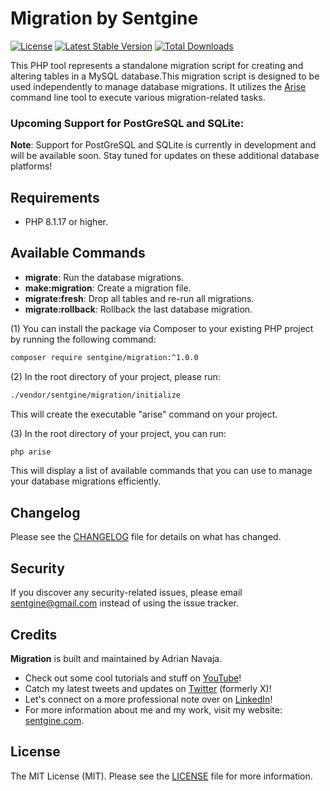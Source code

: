 # Migration by Sentgine

[![License](https://img.shields.io/badge/license-MIT-blue.svg)](LICENSE.md)
[![Latest Stable Version](https://img.shields.io/packagist/v/sentgine/migration.svg)](https://packagist.org/sentgine/migration)
[![Total Downloads](https://img.shields.io/packagist/dt/sentgine/migration.svg)](https://packagist.org/packages/sentgine/migration)

This PHP tool represents a standalone migration script for creating and altering tables in a MySQL database.This migration script is designed to be used independently to manage database migrations. It utilizes the [Arise](https://github.com/sentgine/arise) command line tool to execute various migration-related tasks.

### Upcoming Support for PostGreSQL and SQLite:

**Note**: Support for PostGreSQL and SQLite is currently in development and will be available soon. Stay tuned for updates on these additional database platforms!

## Requirements
- PHP 8.1.17 or higher.

## Available Commands

- **migrate**: Run the database migrations.
- **make:migration**: Create a migration file.
- **migrate:fresh**: Drop all tables and re-run all migrations.
- **migrate:rollback**: Rollback the last database migration.


(1) You can install the package via Composer to your existing PHP project by running the following command:

```bash
composer require sentgine/migration:^1.0.0
```

(2) In the root directory of your project, please run:

```bash
./vendor/sentgine/migration/initialize
```
This will create the executable "arise" command on your project.

(3) In the root directory of your project, you can run:

```bash
php arise
```

This will display a list of available commands that you can use to manage your database migrations efficiently.

## Changelog
Please see the [CHANGELOG](https://github.com/sentgine/arise/blob/main/CHANGELOG.md) file for details on what has changed.

## Security
If you discover any security-related issues, please email sentgine@gmail.com instead of using the issue tracker.

## Credits
**Migration** is built and maintained by Adrian Navaja.
- Check out some cool tutorials and stuff on [YouTube](https://www.youtube.com/@sentgine)!
- Catch my latest tweets and updates on [Twitter](https://twitter.com/sentgine) (formerly X)!
- Let's connect on a more professional note over on [LinkedIn](https://www.linkedin.com/in/adrian-navaja/)!
- For more information about me and my work, visit my website: [sentgine.com](https://www.sentgine.com/).

## License
The MIT License (MIT). Please see the [LICENSE](https://github.com/sentgine/arise/blob/main/LICENSE) file for more information.